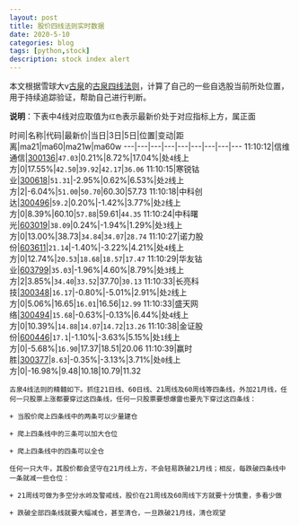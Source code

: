 ```yaml
---
layout: post
title: 股价四线法则实时数据
date: 2020-5-10
categories: blog
tags: [python,stock]
description: stock index alert
---
```



本文根据雪球大v[古泉](https://xueqiu.com/u/7148646888)的[古泉四线法则](https://xueqiu.com/7148646888/130498192)，计算了自己的一些自选股当前所处位置，用于持续追踪验证，帮助自己进行判断。

**说明**：下表中4线对应取值为`红色`表示最新价处于对应指标上方，属正面

时间|名称|代码|最新价|当日|3日|5日|位置|变动|距离|ma21|ma60|ma21w|ma60w
---|---|---|---|---|---|---|---|---
11:10:12|信维通信|[300136](https://xueqiu.com/S/SZ300136)|`47.03`|0.21%|8.72%|17.04%|处`4`线上方|0|17.55%|`42.50`|`39.92`|`42.17`|`36.06`
11:10:15|寒锐钴业|[300618](https://xueqiu.com/S/SZ300618)|`51.31`|-2.95%|0.62%|6.53%|处`2`线上方|2|-6.04%|`51.00`|`50.70`|60.30|57.73
11:10:18|中科创达|[300496](https://xueqiu.com/S/SZ300496)|`59.2`|0.20%|-1.42%|3.77%|处`2`线上方|0|8.39%|60.10|`57.88`|59.61|`44.35`
11:10:24|中科曙光|[603019](https://xueqiu.com/S/SH603019)|`38.09`|0.24%|-1.94%|1.29%|处`3`线上方|0|13.00%|38.73|`34.84`|`34.07`|`28.74`
11:10:27|诺力股份|[603611](https://xueqiu.com/S/SH603611)|`21.14`|-1.40%|-3.22%|4.21%|处`4`线上方|0|12.74%|`20.53`|`18.68`|`18.57`|`17.47`
11:10:29|华友钴业|[603799](https://xueqiu.com/S/SH603799)|`35.03`|-1.96%|4.60%|8.79%|处`3`线上方|2|3.85%|`34.40`|`33.52`|37.70|`30.13`
11:10:33|长亮科技|[300348](https://xueqiu.com/S/SZ300348)|`16.17`|-0.80%|-5.01%|2.91%|处`2`线上方|0|5.06%|16.65|`16.01`|16.56|`12.99`
11:10:33|盛天网络|[300494](https://xueqiu.com/S/SZ300494)|`15.68`|-0.63%|-0.13%|6.44%|处`4`线上方|0|10.39%|`14.88`|`14.07`|`14.72`|`13.26`
11:10:38|金证股份|[600446](https://xueqiu.com/S/SH600446)|`17.1`|-1.10%|-3.63%|5.15%|处`1`线上方|0|-5.68%|`16.90`|17.37|18.51|20.06
11:10:39|赢时胜|[300377](https://xueqiu.com/S/SZ300377)|`8.63`|-0.35%|-3.13%|3.71%|处`0`线上方|0|-16.98%|9.48|10.18|10.79|11.32

```
古泉4线法则的精髓如下。抓住21日线、60日线、21周线及60周线等四条线，外加21月线，任何一只股票上涨都要穿过这四条线，任何一只股票要想爆雷也要先下穿过这四条线：

+ 当股价爬上四条线中的两条可以少量建仓

+ 爬上四条线中的三条可以加大仓位

+ 爬上四条线中的四条可以全仓

任何一只大牛，其股价都会坚守在21月线上方，不会轻易跌破21月线；相反，每跌破四条线中一条就减一些仓位：

+ 21周线可做为多空分水岭及警戒线，股价在21周线及60周线下方就要十分慎重，多看少做

+ 跌破全部四条线就要大幅减仓，甚至清仓，一旦跌破21月线，清仓观望
```